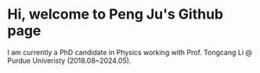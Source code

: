 # Hi, welcome to Peng Ju's Github page
I am currently a PhD candidate in Physics working with Prof. Tongcang Li @ Purdue Univeristy (2018.08~2024.05).



<!---
peng-ju/peng-ju is a ✨ special ✨ repository because its `README.md` (this file) appears on your GitHub profile.
You can click the Preview link to take a look at your changes.
--->
